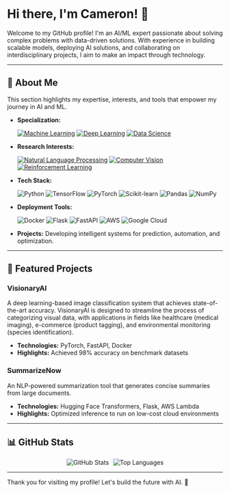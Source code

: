 # Hi there, I'm Cameron! 👋  

Welcome to my GitHub profile! I'm an AI/ML expert passionate about solving complex problems with data-driven solutions. With experience in building scalable models, deploying AI solutions, and collaborating on interdisciplinary projects, I aim to make an impact through technology.  

---  

## 🧠 About Me  

This section highlights my expertise, interests, and tools that empower my journey in AI and ML.  

- **Specialization:**
  
  [![Machine Learning](https://img.shields.io/badge/Machine_Learning-blue?style=flat&logo=python&logoColor=white)](https://en.wikipedia.org/wiki/Machine_learning) [![Deep Learning](https://img.shields.io/badge/Deep_Learning-yellow?style=flat&logo=python&logoColor=white)](https://en.wikipedia.org/wiki/Deep_learning) [![Data Science](https://img.shields.io/badge/Data_Science-green?style=flat&logo=r&logoColor=white)](https://en.wikipedia.org/wiki/Data_science)
- **Research Interests:**
  
    [![Natural Language Processing](https://img.shields.io/badge/Natural_Language_Processing-red?style=flat&logo=python&logoColor=white)](https://en.wikipedia.org/wiki/Natural_language_processing) [![Computer Vision](https://img.shields.io/badge/Computer_Vision-purple?style=flat&logo=opencv&logoColor=white)](https://en.wikipedia.org/wiki/Computer_vision) [![Reinforcement Learning](https://img.shields.io/badge/Reinforcement_Learning-orange?style=flat&logo=python&logoColor=white)](https://en.wikipedia.org/wiki/Reinforcement_learning)
- **Tech Stack:**
  
  ![Python](https://img.shields.io/badge/Python-3776AB?style=flat&logo=python&logoColor=white) ![TensorFlow](https://img.shields.io/badge/TensorFlow-FF6F00?style=flat&logo=tensorflow&logoColor=white) ![PyTorch](https://img.shields.io/badge/PyTorch-EE4C2C?style=flat&logo=pytorch&logoColor=white) ![Scikit-learn](https://img.shields.io/badge/Scikit--learn-F7931E?style=flat&logo=scikitlearn&logoColor=white) ![Pandas](https://img.shields.io/badge/Pandas-150458?style=flat&logo=pandas&logoColor=white) ![NumPy](https://img.shields.io/badge/NumPy-013243?style=flat&logo=numpy&logoColor=white)  
- **Deployment Tools:**
  
  ![Docker](https://img.shields.io/badge/Docker-2496ED?style=flat&logo=docker&logoColor=white) ![Flask](https://img.shields.io/badge/Flask-000000?style=flat&logo=flask&logoColor=white) ![FastAPI](https://img.shields.io/badge/FastAPI-009688?style=flat&logo=fastapi&logoColor=white) ![AWS](https://img.shields.io/badge/AWS-232F3E?style=flat&logo=amazonaws&logoColor=white) ![Google Cloud](https://img.shields.io/badge/Google%20Cloud-4285F4?style=flat&logo=googlecloud&logoColor=white)  
- **Projects:** Developing intelligent systems for prediction, automation, and optimization.  

---  

## 🌟 Featured Projects  

### VisionaryAI  
A deep learning-based image classification system that achieves state-of-the-art accuracy. VisionaryAI is designed to streamline the process of categorizing visual data, with applications in fields like healthcare (medical imaging), e-commerce (product tagging), and environmental monitoring (species identification).  

- **Technologies:** PyTorch, FastAPI, Docker  
- **Highlights:** Achieved 98% accuracy on benchmark datasets  

### SummarizeNow  
An NLP-powered summarization tool that generates concise summaries from large documents.  

- **Technologies:** Hugging Face Transformers, Flask, AWS Lambda  
- **Highlights:** Optimized inference to run on low-cost cloud environments  

---  

## 📊 GitHub Stats  

<div style="display: flex; justify-content: center; align-items: center; gap: 10px;">
  <img src="https://github-readme-stats-1-camerons999s-projects.vercel.app/api?username=camerons999&count_private=true&random=323342343&hide=contribs&theme=transparent&hide_border=true" alt="GitHub Stats" />
  <img src="https://github-readme-stats-1-git-main-camerons999s-projects.vercel.app/api/top-langs/?username=camerons999&layout=compact&theme=transparent&count_private=true&rando3m=132&hide_border=true" alt="Top Languages" />
</div>

---

Thank you for visiting my profile! Let's build the future with AI. 🚀  
